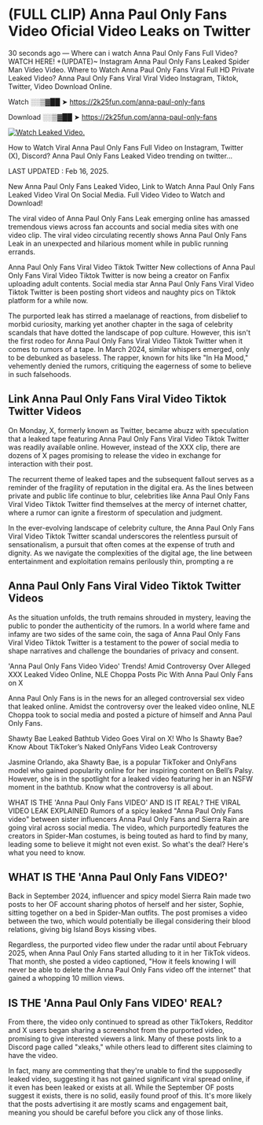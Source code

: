# (FULL CLIP) Anna Paul Only Fans Video Oficial Video Leaks on Twitter

30 seconds ago — Where can i watch Anna Paul Only Fans Full Video? WATCH HERE! +(UPDATE)~ Instagram Anna Paul Only Fans Leaked Spider Man Video Video. Where to Watch Anna Paul Only Fans Viral Full HD Private Leaked Video? Anna Paul Only Fans Viral Viral Video Instagram, Tiktok, Twitter, Video Download Online.

Watch ░░▒▓██ ➤ https://2k25fun.com/anna-paul-only-fans

Download ░░▒▓██ ➤ https://2k25fun.com/anna-paul-only-fans

[![Watch Leaked Video.](https://miro.medium.com/v2/resize:fit:828/format:webp/1*cilzJN44JGOrTw9NJCrNHA.gif "Watch Leaked Video")](https://2k25fun.com/anna-paul-only-fans)

How to Watch Viral Anna Paul Only Fans Full Video on Instagram, Twitter (X), Discord? Anna Paul Only Fans Leaked Video trending on twitter...

LAST UPDATED : Feb 16, 2025.

New Anna Paul Only Fans Leaked Video, Link to Watch Anna Paul Only Fans Leaked Video Viral On Social Media. Full Video Video to Watch and Download!

The viral video of Anna Paul Only Fans Leak emerging online has amassed tremendous views across fan accounts and social media sites with one video clip. The viral video circulating recently shows Anna Paul Only Fans Leak in an unexpected and hilarious moment while in public running errands.

Anna Paul Only Fans Viral Video Tiktok Twitter New collections of Anna Paul Only Fans Viral Video Tiktok Twitter is now being a creator on Fanfix uploading adult contents. Social media star Anna Paul Only Fans Viral Video Tiktok Twitter is been posting short videos and naughty pics on Tiktok platform for a while now.

The purported leak has stirred a maelanage of reactions, from disbelief to morbid curiosity, marking yet another chapter in the saga of celebrity scandals that have dotted the landscape of pop culture. However, this isn't the first rodeo for Anna Paul Only Fans Viral Video Tiktok Twitter when it comes to rumors of a tape. In March 2024, similar whispers emerged, only to be debunked as baseless. The rapper, known for hits like "In Ha Mood," vehemently denied the rumors, critiquing the eagerness of some to believe in such falsehoods.

## Link Anna Paul Only Fans Viral Video Tiktok Twitter Videos

On Monday, X, formerly known as Twitter, became abuzz with speculation that a leaked tape featuring Anna Paul Only Fans Viral Video Tiktok Twitter was readily available online. However, instead of the XXX clip, there are dozens of X pages promising to release the video in exchange for interaction with their post.

The recurrent theme of leaked tapes and the subsequent fallout serves as a reminder of the fragility of reputation in the digital era. As the lines between private and public life continue to blur, celebrities like Anna Paul Only Fans Viral Video Tiktok Twitter find themselves at the mercy of internet chatter, where a rumor can ignite a firestorm of speculation and judgment.

In the ever-evolving landscape of celebrity culture, the Anna Paul Only Fans Viral Video Tiktok Twitter scandal underscores the relentless pursuit of sensationalism, a pursuit that often comes at the expense of truth and dignity. As we navigate the complexities of the digital age, the line between entertainment and exploitation remains perilously thin, prompting a re

##  Anna Paul Only Fans Viral Video Tiktok Twitter Videos

As the situation unfolds, the truth remains shrouded in mystery, leaving the public to ponder the authenticity of the rumors. In a world where fame and infamy are two sides of the same coin, the saga of Anna Paul Only Fans Viral Video Tiktok Twitter is a testament to the power of social media to shape narratives and challenge the boundaries of privacy and consent.

'Anna Paul Only Fans Video Video' Trends! Amid Controversy Over Alleged XXX Leaked Video Online, NLE Choppa Posts Pic With Anna Paul Only Fans on X

Anna Paul Only Fans is in the news for an alleged controversial sex video that leaked online. Amidst the controversy over the leaked video online, NLE Choppa took to social media and posted a picture of himself and Anna Paul Only Fans.

Shawty Bae Leaked Bathtub Video Goes Viral on X! Who Is Shawty Bae? Know About TikToker’s Naked OnlyFans Video Leak Controversy

Jasmine Orlando, aka Shawty Bae, is a popular TikToker and OnlyFans model who gained popularity online for her inspiring content on Bell’s Palsy. However, she is in the spotlight for a leaked video featuring her in an NSFW moment in the bathtub. Know what the controversy is all about.

WHAT IS THE 'Anna Paul Only Fans VIDEO' AND IS IT REAL? THE VIRAL VIDEO LEAK EXPLAINED Rumors of a spicy leaked "Anna Paul Only Fans video" between sister influencers Anna Paul Only Fans and Sierra Rain are going viral across social media. The video, which purportedly features the creators in Spider-Man costumes, is being touted as hard to find by many, leading some to believe it might not even exist. So what's the deal? Here's what you need to know.

## WHAT IS THE 'Anna Paul Only Fans VIDEO?'

Back in September 2024, influencer and spicy model Sierra Rain made two posts to her OF account sharing photos of herself and her sister, Sophie, sitting together on a bed in Spider-Man outfits. The post promises a video between the two, which would potentially be illegal considering their blood relations, giving big Island Boys kissing vibes.

Regardless, the purported video flew under the radar until about February 2025, when Anna Paul Only Fans started alluding to it in her TikTok videos. That month, she posted a video captioned, "How it feels knowing I will never be able to delete the Anna Paul Only Fans video off the internet" that gained a whopping 10 million views.

## IS THE 'Anna Paul Only Fans VIDEO' REAL?

From there, the video only continued to spread as other TikTokers, Redditor and X users began sharing a screenshot from the purported video, promising to give interested viewers a link. Many of these posts link to a Discord page called "xleaks," while others lead to different sites claiming to have the video.

In fact, many are commenting that they're unable to find the supposedly leaked video, suggesting it has not gained significant viral spread online, if it even has been leaked or exists at all. While the September OF posts suggest it exists, there is no solid, easily found proof of this. It's more likely that the posts advertising it are mostly scams and engagement bait, meaning you should be careful before you click any of those links.